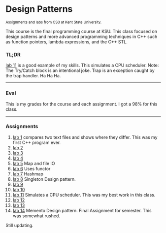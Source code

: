 <h1>Design Patterns</h1>
<small>Assignments and labs from CS3 at Kent State University.</small>
<p>This course is the final programming course at KSU. This class focused on design patterns and more advanced programming techniques in C++ such as function pointers, lambda expressions, and the C++ STL.</p>
<h3>TL;DR</h3>
<p><a href="https://github.com/NickStafford2/Design-Patterns/tree/master/lab11">lab 11</a> is a good example of my skills. This simulates a CPU scheduler. Note: The Try/Catch block is an intentional joke. Trap is an exception caught by the trap handler. Ha Ha Ha. </p>
<hr>
<h3>Eval</h3>
<p>This is my grades for the course and each assignment. I got a 98% for this class. </p>
<hr>
<h3>Assignments</h3>
<ol>
	<li>
		<a href="https://github.com/NickStafford2/Design-Patterns/tree/master/lab1">lab 1</a> compares two text files and shows where they differ. This was my first C++ program ever. 
	</li>
	<li>
		<a href="https://github.com/NickStafford2/Design-Patterns/tree/master/lab2">lab 2</a>
	</li>
	<li>
		<a href="https://github.com/NickStafford2/Design-Patterns/tree/master/lab3">lab 3</a>
	</li>
	<li>
		<a href="https://github.com/NickStafford2/Design-Patterns/tree/master/lab4">lab 4</a>
	</li>
	<li>
		<a href="https://github.com/NickStafford2/Design-Patterns/tree/master/lab5">lab 5</a> Map and file IO
	</li>
	<li>
		<a href="https://github.com/NickStafford2/Design-Patterns/tree/master/lab6">lab 6</a> Uses functor
	</li>
	<li>
		<a href="https://github.com/NickStafford2/Design-Patterns/tree/master/lab7">lab 7</a> Hashmap
	</li>
	<li>
		<a href="https://github.com/NickStafford2/Design-Patterns/tree/master/lab8">lab 8</a> Singleton Design pattern.
	</li>
	<li>
		<a href="https://github.com/NickStafford2/Design-Patterns/tree/master/lab9">lab 9</a>
	</li>
	<li>
		<a href="https://github.com/NickStafford2/Design-Patterns/tree/master/lab10">lab 10</a>
	</li>
	<li>
		<a href="https://github.com/NickStafford2/Design-Patterns/tree/master/lab11">lab 11</a> Simulates a CPU scheduler. This was my best work in this class. 
	</li>
	<li>
		<a href="https://github.com/NickStafford2/Design-Patterns/tree/master/lab12">lab 12</a>
	</li>
	<li>
		<a href="https://github.com/NickStafford2/Design-Patterns/tree/master/lab13">lab 13</a>
	</li>
	<li>
		<a href="https://github.com/NickStafford2/Design-Patterns/tree/master/lab14">lab 14</a> Memento Design pattern. Final Assignment for semester. This was somewhat rushed.
	</li>
</ol>
<p>Still updating. </p>
